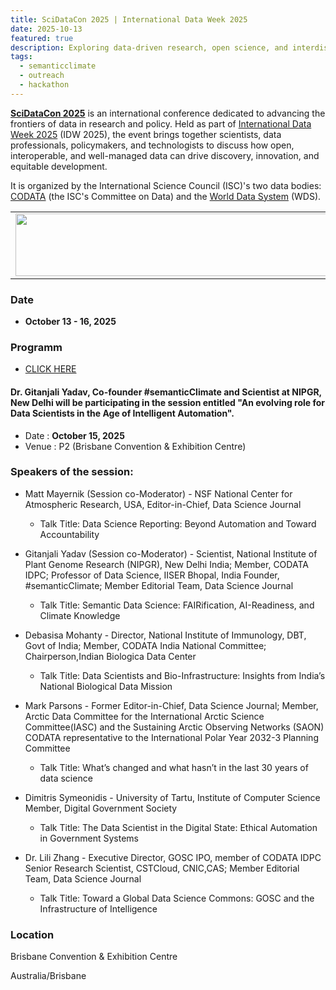 ```yaml
---
title: SciDataCon 2025 | International Data Week 2025
date: 2025-10-13
featured: true
description: Exploring data-driven research, open science, and interdisciplinary collaboration  
tags:
  - semanticclimate
  - outreach
  - hackathon
---
```


**[SciDataCon 2025](https://scidatacon.org/event/9/)** is an international conference dedicated to advancing the frontiers of data in research and policy. Held as part of [International Data Week 2025](https://idw2025.org/) (IDW 2025), the event brings together scientists, data professionals, policymakers, and technologists to discuss how open, interoperable, and well-managed data can drive discovery, innovation, and equitable development.

It is organized by the International Science Council (ISC)'s two data bodies: [CODATA](https://codata.org/) (the ISC's Committee on Data) and the [World Data System](https://worlddatasystem.org/) (WDS). 


<table>
  <tr>
    <td>
      <img src='{{ "/static/img/events_all/idw_p1.png" | url }}' width="500" height="100">
    </td>
  </tr>
</table>

### Date

- **October 13 - 16, 2025**

### Programm
- [CLICK HERE](https://scidatacon.org/event/9/timetable/#20251013)

#### Dr. Gitanjali Yadav, Co-founder #semanticClimate and Scientist at NIPGR, New Delhi will be participating in the session entitled "An evolving role for Data Scientists in the Age of Intelligent Automation".

- Date : **October 15, 2025**
- Venue :  P2 (Brisbane Convention & Exhibition Centre)

### Speakers of the session:

- Matt Mayernik (Session co-Moderator) - NSF National Center for Atmospheric Research, USA, Editor-in-Chief, Data Science Journal
    - Talk Title: Data Science Reporting: Beyond Automation and Toward Accountability
  
- Gitanjali Yadav (Session co-Moderator) - Scientist, National Institute of Plant Genome Research (NIPGR), New Delhi India; Member, CODATA IDPC; Professor of Data Science, IISER Bhopal, India Founder, #semanticClimate; Member Editorial Team, Data Science Journal
    - Talk Title: Semantic Data Science: FAIRification, AI-Readiness, and Climate Knowledge
  
- Debasisa Mohanty - Director, National Institute of Immunology, DBT, Govt of India; Member, CODATA India National Committee; Chairperson,Indian Biologica Data Center
    - Talk Title: Data Scientists and Bio-Infrastructure: Insights from India’s National Biological Data Mission
  
- Mark Parsons - Former Editor-in-Chief, Data Science Journal; Member, Arctic Data Committee for the International Arctic Science Committee(IASC) and the Sustaining Arctic Observing Networks (SAON) CODATA representative to the International Polar Year 2032-3 Planning Committee
    - Talk Title: What’s changed and what hasn’t in the last 30 years of data science
  
- Dimitris Symeonidis - University of Tartu, Institute of Computer Science Member, Digital Government Society
    - Talk Title: The Data Scientist in the Digital State: Ethical Automation in Government Systems

- Dr. Lili Zhang - Executive Director, GOSC IPO, member of CODATA IDPC Senior Research Scientist, CSTCloud, CNIC,CAS; Member Editorial Team, Data Science Journal
    - Talk Title: Toward a Global Data Science Commons: GOSC and the Infrastructure of Intelligence

### Location

Brisbane Convention & Exhibition Centre

Australia/Brisbane 

